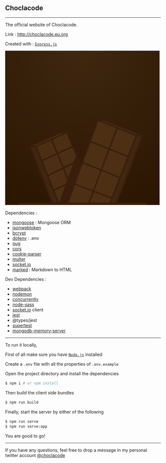 ## Choclacode
---

The official website of Choclacode.

Link : http://choclacode.eu.org

Created with : [`Express.js`](https://expressjs.com)

![](./public/assets/img/logo/avatar.png)

Dependencies :
- [mongoose](https://mongoosejs.com) : Mongoose ORM
- [jsonwebtoken](https://jwt.io)
- [bcrypt](https://github.com/kelektiv/node.bcrypt.js#readme)
- [dotenv](https://github.com/motdotla/dotenv#readme) : .env
- [pug](https://pugjs.org)
- [cors](https://github.com/expressjs/cors#readme)
- [cookie-parser](https://github.com/expressjs/cookie-parser#readme)
- [multer](https://github.com/expressjs/multer#readme)
- [socket.io](https://socket.io)
- [marked](https://marked.js.org) : Markdown to HTML

Dev Dependencies :
- [webpack](https://webpack.js.org)
- [nodemon](https://nodemon.io)
- [concurrently](https://npmjs.com/package/concurrently)
- [node-sass](https://npmjs.com/package/node-sass)
- [socket.io](https://socket.io) client
- [jest](jestjs.io)
- @types/jest
- [supertest](https://github.com/visionmedia/supertest#readme)
- [mongodb-memory-server](https://github.com/nodkz/mongodb-memory-server)

---

To run it locally,

First of all make sure you have [`Node.js`](https://nodejs.org) installed

Create a `.env` file with all the properties of `.env.example`

Open the project directory and install the dependencies
```bash
$ npm i # or npm install
```

Then build the client side bundles
```bash
$ npm run build
```

Finally, start the server by either of the following
```bash
$ npm run serve
$ npm run serve:app
```

You are good to go!

---

If you have any questions, feel free to drop a message in my personal twitter account
[@choclacode](https://twitter.com/choclacode)

<!--
**choclacode/choclacode** is a ✨ _special_ ✨ repository because its `README.md` (this file) appears on your GitHub profile.

Here are some ideas to get you started:

- 🔭 I’m currently working on ...
- 🌱 I’m currently learning ...
- 👯 I’m looking to collaborate on ...
- 🤔 I’m looking for help with ...
- 💬 Ask me about ...
- 📫 How to reach me: ...
- 😄 Pronouns: ...
- ⚡ Fun fact: ...
-->
